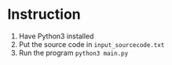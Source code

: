 # Instruction

1. Have Python3 installed
2. Put the source code in ```input_sourcecode.txt```
3. Run the program
```python3 main.py```
